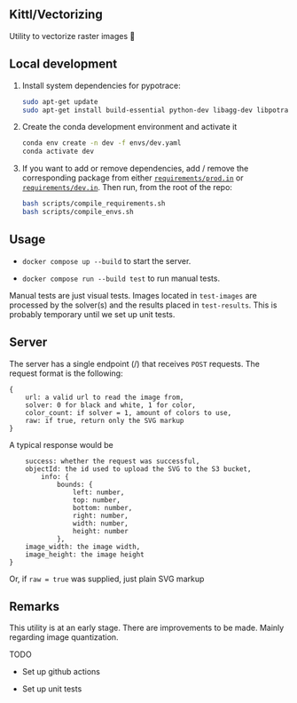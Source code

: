 ## Kittl/Vectorizing

Utility to vectorize raster images :rocket:

## Local development

1. Install system dependencies for pypotrace:

	```bash
	sudo apt-get update
	sudo apt-get install build-essential python-dev libagg-dev libpotrace-dev pkg-config
	```

2. Create the conda development environment and activate it

	```bash
	conda env create -n dev -f envs/dev.yaml
	conda activate dev
	```

3. If you want to add or remove dependencies, add / remove the corresponding package from either [`requirements/prod.in`](requirements/prod.in) or [`requirements/dev.in`](requirements/dev.in). Then run, from the root of the repo:

	```bash
	bash scripts/compile_requirements.sh
	bash scripts/compile_envs.sh
	```

## Usage

-  `docker compose up --build` to start the server.

-  `docker compose run --build test` to run manual tests.

Manual tests are just visual tests. Images located in `test-images` are processed by the solver(s) and the results placed in `test-results`. This is probably temporary until we set up unit tests.

## Server

The server has a single endpoint (/) that receives `POST` requests.
The request format is the following:

```
{
	url: a valid url to read the image from,
	solver: 0 for black and white, 1 for color,
	color_count: if solver = 1, amount of colors to use,
	raw: if true, return only the SVG markup
}
```

A typical response would be

```
	success: whether the request was successful,
	objectId: the id used to upload the SVG to the S3 bucket,
		info: {
			bounds: {
				left: number,
				top: number,
				bottom: number,
				right: number,
				width: number,
				height: number
			},
	image_width: the image width,
	image_height: the image height
}
```

Or, if `raw = true` was supplied, just plain SVG markup

## Remarks
This utility is at an early stage. There are improvements to be made. Mainly regarding image quantization.

TODO

- Set up github actions

- Set up unit tests